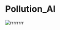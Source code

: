 # Pollution_AI
![rrrrrrrr](https://user-images.githubusercontent.com/79098078/107999000-0b287600-6fef-11eb-82c7-8fee741e4719.png)
